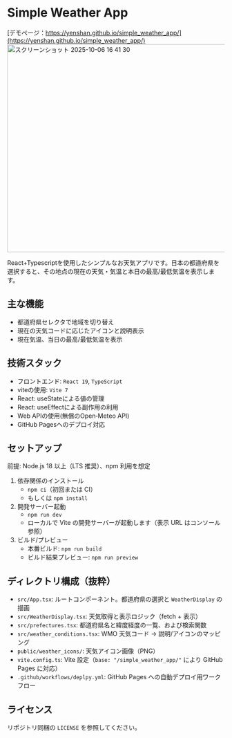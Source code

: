 # Simple Weather App
[デモページ：https://yenshan.github.io/simple_weather_app/](https://yenshan.github.io/simple_weather_app/)
<img width="712" height="481" alt="スクリーンショット 2025-10-06 16 41 30" src="https://github.com/user-attachments/assets/67d136d9-7005-4c52-9db5-62f037fea777" />

React+Typescriptを使用したシンプルなお天気アプリです。日本の都道府県を選択すると、その地点の現在の天気・気温と本日の最高/最低気温を表示します。

## 主な機能
- 都道府県セレクタで地域を切り替え
- 現在の天気コードに応じたアイコンと説明表示
- 現在気温、当日の最高/最低気温を表示

## 技術スタック
- フロントエンド: `React 19`, `TypeScript`
- viteの使用: `Vite 7`
- React: useStateによる値の管理
- React: useEffectによる副作用の利用
- Web APIの使用(無償のOpen‑Meteo API)
- GitHub Pagesへのデプロイ対応

## セットアップ
前提: Node.js 18 以上（LTS 推奨）、npm 利用を想定

1. 依存関係のインストール
   - `npm ci`（初回または CI）
   - もしくは `npm install`
2. 開発サーバー起動
   - `npm run dev`
   - ローカルで Vite の開発サーバーが起動します（表示 URL はコンソール参照）
3. ビルド/プレビュー
   - 本番ビルド: `npm run build`
   - ビルド結果プレビュー: `npm run preview`

## ディレクトリ構成（抜粋）
- `src/App.tsx`: ルートコンポーネント。都道府県の選択と `WeatherDisplay` の描画
- `src/WeatherDisplay.tsx`: 天気取得と表示ロジック（fetch + 表示）
- `src/prefectures.tsx`: 都道府県名と緯度経度の一覧、および検索関数
- `src/weather_conditions.tsx`: WMO 天気コード → 説明/アイコンのマッピング
- `public/weather_icons/`: 天気アイコン画像（PNG）
- `vite.config.ts`: Vite 設定（`base: "/simple_weather_app/"` により GitHub Pages に対応）
- `.github/workflows/deplpy.yml`: GitHub Pages への自動デプロイ用ワークフロー

## ライセンス
リポジトリ同梱の `LICENSE` を参照してください。

